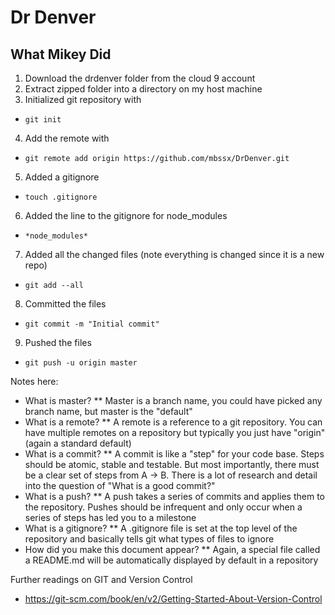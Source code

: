 # Dr Denver

## What Mikey Did

1. Download the drdenver folder from the cloud 9 account
2. Extract zipped folder into a directory on my host machine
3. Initialized git repository with
  * `git init`
4. Add the remote with
  * `git remote add origin https://github.com/mbssx/DrDenver.git`
5. Added a gitignore
  * `touch .gitignore`
6. Added the line to the gitignore for node_modules      
  * `*node_modules*`
7. Added all the changed files (note everything is changed since it is a new repo)
  * `git add --all`
8. Committed the files
  * `git commit -m "Initial commit"`
9. Pushed the files
  * `git push -u origin master`

Notes here:
 * What is master?
   ** Master is a branch name, you could have picked any branch name, but master is the "default"
 * What is a remote?
   ** A remote is a reference to a git repository. You can have multiple remotes on a repository but typically you just have "origin" (again a standard default)
 * What is a commit?
   ** A commit is like a "step" for your code base. Steps should be atomic, stable and testable. But most importantly, there must be a clear set of steps from A -> B. There is a lot of research and detail into the question of "What is a good commit?"
 * What is a push?
   ** A push takes a series of commits and applies them to the repository. Pushes should be infrequent and only occur when a series of steps has led you to a milestone
 * What is a gitignore?
   ** A .gitignore file is set at the top level of the repository and basically tells git what types of files to ignore
 * How did you make this document appear?
   ** Again, a special file called a README.md will be automatically displayed by default in a repository

Further readings on GIT and Version Control
 * https://git-scm.com/book/en/v2/Getting-Started-About-Version-Control
